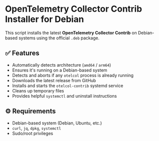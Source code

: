 # OpenTelemetry Collector Contrib Installer for Debian

This script installs the latest **OpenTelemetry Collector Contrib** on Debian-based systems using the official `.deb` package.

## ✅ Features

- Automatically detects architecture (`amd64` / `arm64`)
- Ensures it's running on a Debian-based system
- Detects and aborts if any `otelcol` process is already running
- Downloads the latest release from GitHub
- Installs and starts the `otelcol-contrib` systemd service
- Cleans up temporary files
- Provides helpful `systemctl` and uninstall instructions

## ⚙️ Requirements

- Debian-based system (Debian, Ubuntu, etc.)
- `curl`, `jq`, `dpkg`, `systemctl`
- Sudo/root privileges